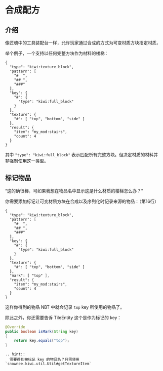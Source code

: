# 合成配方

## 介绍

像匠魂中的工具装配台一样，允许玩家通过合成的方式为可变材质方块指定材质。

举个例子，一个支持以任何完整方块作为材料的楼梯：

```text
{
  "type": "kiwi:texture_block",
  "pattern": [
    "#  ",
    "## ",
    "###"
  ],
  "key": {
    "#": {
      "type": "kiwi:full_block"
    }
  },
  "texture": {
    "#": [ "top", "bottom", "side" ]
  },
  "result": {
    "item": "my_mod:stairs",
    "count": 4
  }
}
```

其中 `"type": "kiwi:full_block"` 表示匹配所有完整方块。但决定材质的材料并非强制使用这一类型。

## 标记物品

“这的确很棒，可如果我想在物品名中显示这是什么材质的楼梯怎么办？"

你需要添加标记让可变材质方块在合成以及序列化时记录来源的物品：（第16行）

```text
{
  "type": "kiwi:texture_block",
  "pattern": [
    "#  ",
    "## ",
    "###"
  ],
  "key": {
    "#": {
      "type": "kiwi:full_block"
    }
  },
  "texture": {
    "#": [ "top", "bottom", "side" ]
  },
  "mark": [ "top" ],
  "result": {
    "item": "my_mod:stairs",
    "count": 4
  }
}
```

这样你得到的物品 NBT 中就会记录 `top` key 所使用的物品了。

除此之外，你还需要告诉 TileEntity 这个是作为标记的 key：

```java
@Override
public boolean isMark(String key)
{
    return key.equals("top");
}
```

```eval_rst
.. hint::
  需要得到被标记 key 的物品名？只需使用 `snownee.kiwi.util.Util#getTextureItem`
```
